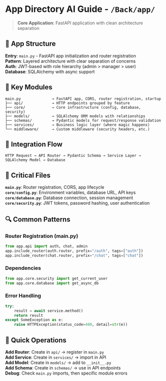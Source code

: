 # App Directory AI Guide - `/Back/app/`

> **Core Application**: FastAPI application with clean architecture separation

## 🎯 App Structure

**Entry**: `main.py` - FastAPI app initialization and router registration  
**Pattern**: Layered architecture with clear separation of concerns  
**Auth**: JWT-based with role hierarchy (admin > manager > user)  
**Database**: SQLAlchemy with async support

## 📁 Key Modules

```
main.py              → FastAPI app, CORS, router registration, startup
├── api/             → HTTP endpoints grouped by feature
├── core/            → Core infrastructure (config, database, security)
├── models/          → SQLAlchemy ORM models with relationships
├── schemas/         → Pydantic models for request/response validation
├── services/        → Business logic layer (where magic happens)
└── middleware/      → Custom middleware (security headers, etc.)
```

## 🔧 Integration Flow

```
HTTP Request → API Router → Pydantic Schema → Service Layer → SQLAlchemy Model → Database
```

## 🚨 Critical Files

**`main.py`**: Router registration, CORS, app lifecycle  
**`core/config.py`**: Environment variables, database URL, API keys  
**`core/database.py`**: Database connection, session management  
**`core/security.py`**: JWT tokens, password hashing, user authentication

## 🔍 Common Patterns

### Router Registration (main.py)
```python
from app.api import auth, chat, admin
app.include_router(auth.router, prefix="/auth", tags=["auth"])
app.include_router(chat.router, prefix="/chat", tags=["chat"])
```

### Dependencies
```python
from app.core.security import get_current_user
from app.core.database import get_async_db
```

### Error Handling
```python
try:
    result = await service.method()
    return result
except SomeException as e:
    raise HTTPException(status_code=400, detail=str(e))
```

## 🔧 Quick Operations

**Add Router**: Create in `api/` → register in `main.py`  
**Add Service**: Create in `services/` → import in API  
**Add Model**: Create in `models/` → add to `__init__.py`  
**Add Schema**: Create in `schemas/` → use in API endpoints  
**Debug**: Check `main.py` imports, then specific module errors 